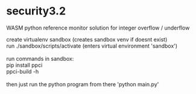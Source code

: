 # security3.2

WASM python reference monitor solution for integer overflow / underflow

create virtualenv sandbox (creates sandbox venv if doesnt exist) <br />
run ./sandbox/scripts/activate (enters virtual environment 'sandbox') <br />
<br />
run commands in sandbox: <br />
pip install ppci <br />
ppci-build -h <br />
<br />
then just run the python program from there 'python main.py' <br />
